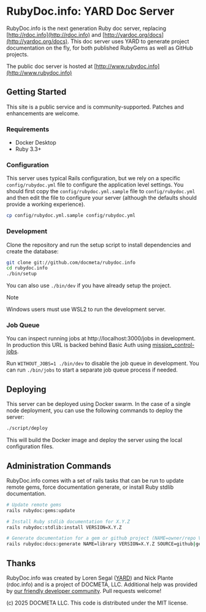 # RubyDoc.info: YARD Doc Server

RubyDoc.info is the next generation Ruby doc server, replacing
[http://rdoc.info](http://rdoc.info) and
[http://yardoc.org/docs](http://yardoc.org/docs).
This doc server uses YARD to generate project documentation on the fly, for
both published RubyGems as well as GitHub projects.

The public doc server is hosted at [http://www.rubydoc.info](http://www.rubydoc.info)

## Getting Started

This site is a public service and is community-supported. Patches and
enhancements are welcome.

### Requirements

- Docker Desktop
- Ruby 3.3+

### Configuration

This server uses typical Rails configuration, but we rely on a specific `config/rubydoc.yml` file to configure the
application level settings. You should first copy the `config/rubydoc.yml.sample` file to `config/rubydoc.yml` and
then edit the file to configure your server (although the defaults should provide a working experience).

```sh
cp config/rubydoc.yml.sample config/rubydoc.yml
```

### Development

Clone the repository and run the setup script to install dependencies and create the database:

```sh
git clone git://github.com/docmeta/rubydoc.info
cd rubydoc.info
./bin/setup
```

You can also use `./bin/dev` if you have already setup the project.

> [!NOTE]
> Windows users must use WSL2 to run the development server.

### Job Queue

You can inspect running jobs at http://localhost:3000/jobs in development. In production this URL is backed behind
Basic Auth using [mission_control-jobs](https://github.com/rails/mission_control-jobs?tab=readme-ov-file#authentication).

Run `WITHOUT_JOBS=1 ./bin/dev` to disable the job queue in development. You can run `./bin/jobs` to start a separate
job queue process if needed.

## Deploying

This server can be deployed using Docker swarm. In the case of a single node deployment, you can use the following
commands to deploy the server:

```sh
./script/deploy
```

This will build the Docker image and deploy the server using the local configuration files.

## Administration Commands

RubyDoc.info comes with a set of rails tasks that can be run to update remote gems, force documentation generate, or
install Ruby stdlib documentation.

```sh
# Update remote gems
rails rubydoc:gems:update

# Install Ruby stdlib documentation for X.Y.Z
rails rubydoc:stdlib:install VERSION=X.Y.Z

# Generate documentation for a gem or github project (NAME=owner/repo VERSION=branch for github projects)
rails rubydoc:docs:generate NAME=library VERSION=X.Y.Z SOURCE=github|gem
```

## Thanks

RubyDoc.info was created by Loren Segal ([YARD](https://github.com/lsegal/yard)) and Nick Plante (rdoc.info) and is a
project of DOCMETA, LLC. Additional help was provided by
[our friendly developer community](https://github.com/docmeta/rubydoc.info/graphs/contributors).
Pull requests welcome!

(c) 2025 DOCMETA LLC. This code is distributed under the MIT license.
